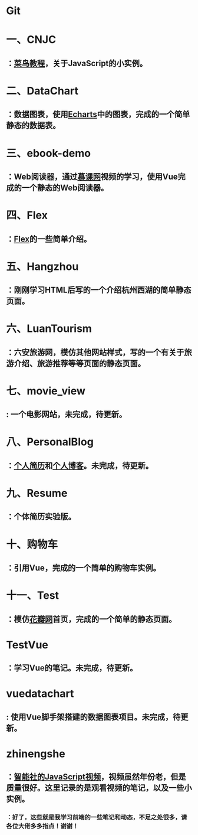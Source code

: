 # Git
# 一、CNJC
##    ：[菜鸟教程](http://www.runoob.com/)，关于JavaScript的小实例。

# 二、DataChart
##    ：数据图表，使用[Echarts](http://echarts.baidu.com/)中的图表，完成的一个简单静态的数据表。  

# 三、ebook-demo  
##    ：Web阅读器，通过[慕课网](https://www.imooc.com/learn/1038)视频的学习，使用Vue完成的一个静态的Web阅读器。  

# 四、Flex  
##    ：[Flex](http://www.ruanyifeng.com/blog/2015/07/flex-grammar.html)的一些简单介绍。  

# 五、Hangzhou  
##    ：刚刚学习HTML后写的一个介绍杭州西湖的简单静态页面。  

# 六、LuanTourism  
##    ：六安旅游网，模仿其他网站样式，写的一个有关于旅游介绍、旅游推荐等等页面的静态页面。  

# 七、movie_view  
##    : 一个电影网站，未完成，待更新。  

# 八、PersonalBlog  
##    ：[个人简历](http://www.luanyu.tk/)和[个人博客](http://luanyu.tk/wordpress/)。未完成，待更新。  

# 九、Resume  
##    ：个体简历实验版。  

# 十、购物车  
##    ：引用Vue，完成的一个简单的购物车实例。  

# 十一、Test  
##    ：模仿[花瓣网](http://huaban.com/)首页，完成的一个简单的静态页面。  

# TestVue  
##    ：学习Vue的笔记。未完成，待更新。  

# vuedatachart
##    : 使用Vue脚手架搭建的数据图表项目。未完成，待更新。  

# zhinengshe  
##    ：[智能社的JavaScript视频](https://www.bilibili.com/video/av29885002)，视频虽然年份老，但是质量很好。这里记录的是观看视频的笔记，以及一些小实例。  

###   ：好了，这些就是我学习前端的一些笔记和动态，不足之处很多，请各位大佬多多指点！谢谢！